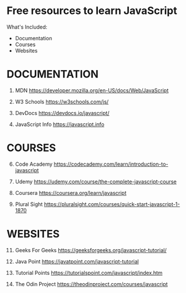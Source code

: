 # Free resources to learn JavaScript

What's Included:
- Documentation
- Courses
- Websites


# DOCUMENTATION

1. MDN
https://developer.mozilla.org/en-US/docs/Web/JavaScript

2. W3 Schools
https://w3schools.com/js/

3. DevDocs
https://devdocs.io/javascript/

4. JavaScript Info
https://javascript.info

# COURSES

6. Code Academy 
https://codecademy.com/learn/introduction-to-javascript 

7. Udemy
https://udemy.com/course/the-complete-javascript-course 

8. Coursera
https://coursera.org/learn/javascript 

9. Plural Sight 
https://pluralsight.com/courses/quick-start-javascript-1-1870 

# WEBSITES

11. Geeks For Geeks
https://geeksforgeeks.org/javascript-tutorial/

12. Java Point
https://javatpoint.com/javascript-tutorial

13. Tutorial Points
https://tutorialspoint.com/javascript/index.htm

14. The Odin Project 
https://theodinproject.com/courses/javascript
